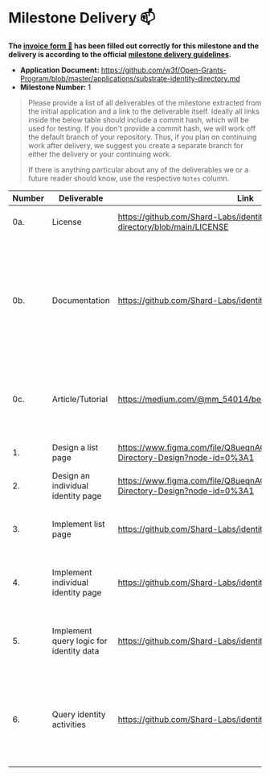 # Milestone Delivery :mailbox:


**The [invoice form :pencil:](https://docs.google.com/forms/d/e/1FAIpQLSfmNYaoCgrxyhzgoKQ0ynQvnNRoTmgApz9NrMp-hd8mhIiO0A/viewform) has been filled out correctly for this milestone and the delivery is according to the official [milestone delivery guidelines](https://github.com/w3f/General-Grants-Program/blob/master/grants/milestone-deliverables-guidelines.md).**  

* **Application Document:** https://github.com/w3f/Open-Grants-Program/blob/master/applications/substrate-identity-directory.md
* **Milestone Number:** 1

> Please provide a list of all deliverables of the milestone extracted from the initial application and a link to the deliverable itself. Ideally all links inside the below table should include a commit hash, which will be used for testing. If you don't provide a commit hash, we will work off the default branch of your repository. Thus, if you plan on continuing work after delivery, we suggest you create a separate branch for either the delivery or your continuing work. 
> 
> If there is anything particular about any of the deliverables we or a future reader should know, use the respective `Notes` column.

| Number | Deliverable | Link | Notes |
| ------------- | ------------- | ------------- |------------- |
| 0a. | License | https://github.com/Shard-Labs/identity-directory/blob/main/LICENSE | Apache 2.0 / MIT / Unlicense |
| 0b. | Documentation | https://github.com/Shard-Labs/identity-directory/tree/main/docs |We will provide both inline documentation of the code and a basic tutorial that explains how the user can utilize the basic application. |
| 0c. | Article/Tutorial | https://medium.com/@mm_54014/bee3878de40e | We will write an article or tutorial that explains the work done as part of the grant. |
| 1. | Design a list page | https://www.figma.com/file/Q8ueqnAQYtDQq4bVgwY1Uf/Identity-Directory-Design?node-id=0%3A1 | Create design mockups in Figma. |
| 2. | Design an individual identity page | https://www.figma.com/file/Q8ueqnAQYtDQq4bVgwY1Uf/Identity-Directory-Design?node-id=0%3A1 | Create design mockups in Figma. |
| 3. | Implement list page | https://github.com/Shard-Labs/identity-directory | Build UI components in VueJS used in the identity list page. | 
| 4. | Implement individual identity page | https://github.com/Shard-Labs/identity-directory | Build UI components in VueJS used in the individual identity page. 
| 5. | Implement query logic for identity data | https://github.com/Shard-Labs/identity-directory | Implement query logic which will be used to retrieve identity data. |  
| 6. | Query identity activities | https://github.com/Shard-Labs/identity-directory | Implement query logic which will be used to retrieve activities indicative of a member’s reputation. |   

